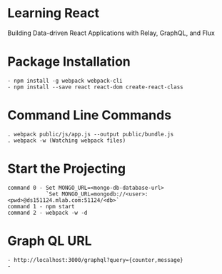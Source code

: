 # Learning React
Building Data-driven React Applications with Relay, GraphQL, and Flux

# Package Installation
    - npm install -g webpack webpack-cli
    - npm install --save react react-dom create-react-class

# Command Line Commands
    . webpack public/js/app.js --output public/bundle.js
    . webpack -w (Watching webpack files)

# Start the Projecting 
    command 0 - Set MONGO_URL=<mongo-db-database-url>
                `Set MONGO_URL=mongodb://<user>:<pwd>@ds151124.mlab.com:51124/<db>`
    command 1 - npm start
    command 2 - webpack -w -d

# Graph QL URL
    - http://localhost:3000/graphql?query={counter,message}
    -  

